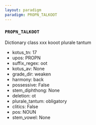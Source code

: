 ```yaml
---
layout: paradigm
paradigm: PROPN_TALKOOT
---
```

### ` PROPN_TALKOOT `

Dictionary class xxx kooot plurale tantum
* kotus_tn: 17
* upos: PROPN
* suffix_regex: oot
* kotus_av: None
* grade_dir: weaken
* harmony: back
* possessive: False
* stem_diphthong: None
* deletion: ot
* plurale_tantum: obligatory
* clitics: False
* pos: NOUN
* stem_vowel: None
